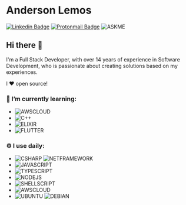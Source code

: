 
# Anderson Lemos 
[![Linkedin Badge](https://img.shields.io/badge/LinkedIn-0077B5?style=for-the-badge&logo=linkedin&logoColor=whitelink=https://www.linkedin.com/in/andersonmlemos/)](https://www.linkedin.com/in/andersonmlemos/)
[![Protonmail Badge](https://img.shields.io/badge/ProtonMail-8B89CC?style=for-the-badge&logo=protonmail&logoColor=white&link=mailto:alemos@protonmail.com)](mailto:alemos@protonmail.com)
![ASKME](https://img.shields.io/badge/Ask%20me-anything-1abc9c.svg?style=for-the-badge&logoColor=white&)

## Hi there 👋

I'm a Full Stack Developer, with over 14 years of experience in Software Development,  who is passionate about creating solutions based on my experiences.

I :heart: open source!

### 🌱 I’m currently learning:

- ![AWSCLOUD](https://img.shields.io/badge/Amazon_AWS-232F3E?style=for-the-badge&logo=amazon-aws&logoColor=white)
- ![C++](https://img.shields.io/badge/C%2B%2B-00599C?style=for-the-badge&logo=c%2B%2B&logoColor=white) 
- ![ELIXIR](https://img.shields.io/badge/Elixir-4B275F?style=for-the-badge&logo=elixir&logoColor=white)
- ![FLUTTER](https://img.shields.io/badge/Flutter-02569B?style=for-the-badge&logo=flutter&logoColor=white) 

### ⚙️ I use daily:
- ![CSHARP](https://img.shields.io/badge/C%23-239120?style=for-the-badge&logo=c-sharp&logoColor=white) ![NETFRAMEWORK](https://img.shields.io/badge/.NET-5C2D91?style=for-the-badge&logo=.net&logoColor=white)
- ![JAVASCRIPT](https://img.shields.io/badge/JavaScript-F7DF1E?style=for-the-badge&logo=javascript&logoColor=black)
- ![TYPESCRIPT](https://img.shields.io/badge/TypeScript-007ACC?style=for-the-badge&logo=typescript&logoColor=white)
- ![NODEJS](https://img.shields.io/badge/Node.js-43853D?style=for-the-badge&logo=node.js&logoColor=white)
- ![SHELLSCRIPT](https://img.shields.io/badge/Shell_Script-121011?style=for-the-badge&logo=gnu-bash&logoColor=white)
- ![AWSCLOUD](https://img.shields.io/badge/Cloudformation-232F3E?style=for-the-badge&logo=amazon-aws&logoColor=white) 
- ![UBUNTU](https://img.shields.io/badge/Ubuntu-E95420?style=for-the-badge&logo=ubuntu&logoColor=white) ![DEBIAN](https://img.shields.io/badge/Debian-232F3E?style=for-the-badge&logo=debian&logoColor=red)

#
